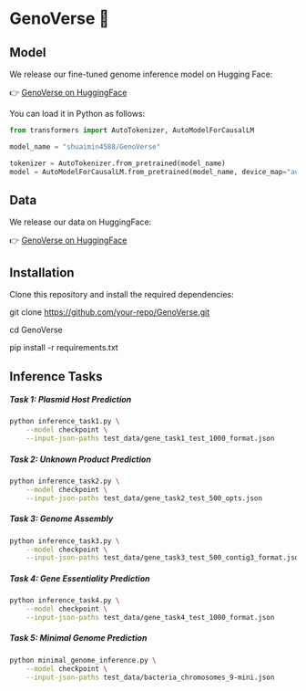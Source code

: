 # GenoVerse 🧬
## Model
We release our fine-tuned genome inference model on Hugging Face:

👉 [GenoVerse on HuggingFace](https://huggingface.co/shuaimin4588/GenoVerse)

You can load it in Python as follows:

```python
from transformers import AutoTokenizer, AutoModelForCausalLM

model_name = "shuaimin4588/GenoVerse"

tokenizer = AutoTokenizer.from_pretrained(model_name)
model = AutoModelForCausalLM.from_pretrained(model_name, device_map="auto")
```
## Data
We release our data on HuggingFace:

👉 [GenoVerse on HuggingFace](https://huggingface.co/datasets/ShiwenNi/GenoVerse-data)


## Installation
Clone this repository and install the required dependencies:

git clone https://github.com/your-repo/GenoVerse.git

cd GenoVerse

pip install -r requirements.txt

## Inference Tasks
##### Task 1: Plasmid Host Prediction

```bash
python inference_task1.py \
    --model checkpoint \
    --input-json-paths test_data/gene_task1_test_1000_format.json
```
##### Task 2: Unknown Product Prediction

```bash
python inference_task2.py \
    --model checkpoint \
    --input-json-paths test_data/gene_task2_test_500_opts.json
```

##### Task 3: Genome Assembly

```bash
python inference_task3.py \
    --model checkpoint \
    --input-json-paths test_data/gene_task3_test_500_contig3_format.json
```
##### Task 4: Gene Essentiality Prediction

```bash
python inference_task4.py \
    --model checkpoint \
    --input-json-paths test_data/gene_task4_test_1000_format.json
```
##### Task 5: Minimal Genome Prediction

```bash
python minimal_genome_inference.py \
    --model checkpoint \
    --input-json-paths test_data/bacteria_chromosomes_9-mini.json
```
